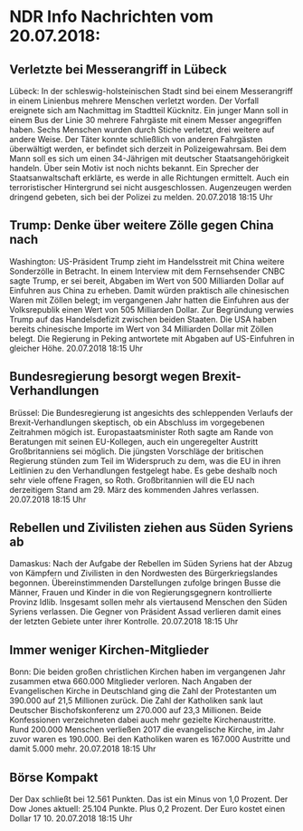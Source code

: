 # NDR Info Nachrichten vom 20.07.2018:


## Verletzte bei Messerangriff in Lübeck
Lübeck: In der schleswig-holsteinischen Stadt sind bei einem Messerangriff in einem Linienbus mehrere Menschen verletzt worden. Der Vorfall ereignete sich am Nachmittag im Stadtteil Kücknitz. Ein junger Mann soll in einem Bus der Linie 30 mehrere Fahrgäste mit einem Messer angegriffen haben. Sechs Menschen wurden durch Stiche verletzt, drei weitere auf andere Weise. Der Täter konnte schließlich von anderen Fahrgästen überwältigt werden, er befindet sich derzeit in Polizeigewahrsam. Bei dem Mann soll es sich um einen 34-Jährigen mit deutscher Staatsangehörigkeit handeln. Über sein Motiv ist noch nichts bekannt. Ein Sprecher der Staatsanwaltschaft erklärte, es werde in alle Richtungen ermittelt. Auch ein terroristischer Hintergrund sei nicht ausgeschlossen. Augenzeugen werden dringend gebeten, sich bei der Polizei zu melden. 20.07.2018 18:15 Uhr 

## Trump: Denke über weitere Zölle gegen China nach
Washington: US-Präsident Trump zieht im Handelsstreit mit China weitere Sonderzölle in Betracht. In einem Interview mit dem Fernsehsender CNBC sagte Trump, er sei bereit, Abgaben im Wert von 500 Milliarden Dollar auf Einfuhren aus China zu erheben. Damit würden praktisch alle chinesischen Waren mit Zöllen belegt; im vergangenen Jahr hatten die Einfuhren aus der Volksrepublik einen Wert von 505 Milliarden Dollar. Zur Begründung verwies Trump auf das Handelsdefizit zwischen beiden Staaten. Die USA haben bereits chinesische Importe im Wert von 34 Milliarden Dollar mit Zöllen belegt. Die Regierung in Peking antwortete mit Abgaben auf US-Einfuhren in gleicher Höhe. 20.07.2018 18:15 Uhr 

## Bundesregierung besorgt wegen Brexit-Verhandlungen
Brüssel: Die Bundesregierung ist angesichts des schleppenden Verlaufs der Brexit-Verhandlungen skeptisch, ob ein Abschluss im vorgegebenen Zeitrahmen mögich ist. Europastaatsminister Roth sagte am Rande von Beratungen mit seinen EU-Kollegen, auch ein ungeregelter Austritt Großbritanniens sei möglich. Die jüngsten Vorschläge der britischen Regierung stünden zum Teil im Widerspruch zu dem, was die EU in ihren Leitlinien zu den Verhandlungen festgelegt habe. Es gebe deshalb noch sehr viele offene Fragen, so Roth. Großbritannien will die EU nach derzeitigem Stand am 29. März des kommenden Jahres verlassen. 20.07.2018 18:15 Uhr 

## Rebellen und Zivilisten ziehen aus Süden Syriens ab
Damaskus: Nach der Aufgabe der Rebellen im Süden Syriens hat der Abzug von Kämpfern und Zivilisten in den Nordwesten des Bürgerkriegslandes begonnen. Übereinstimmenden Darstellungen zufolge bringen Busse die Männer, Frauen und Kinder in die von Regierungsgegnern kontrollierte Provinz Idlib. Insgesamt sollen mehr als viertausend Menschen den Süden Syriens verlassen. Die Gegner von Präsident Assad verlieren damit eines der letzten Gebiete unter ihrer Kontrolle. 20.07.2018 18:15 Uhr 

## Immer weniger Kirchen-Mitglieder
Bonn: Die beiden großen christlichen Kirchen haben im vergangenen Jahr zusammen etwa 660.000 Mitglieder verloren. Nach Angaben der Evangelischen Kirche in Deutschland ging die Zahl der Protestanten um 390.000 auf 21,5 Millionen zurück. Die Zahl der Katholiken sank laut Deutscher Bischofskonferenz um 270.000 auf 23,3 Millionen. Beide Konfessionen verzeichneten dabei auch mehr gezielte Kirchenaustritte. Rund 200.000 Menschen verließen 2017 die evangelische Kirche, im Jahr zuvor waren es 190.000. Bei den Katholiken waren es 167.000 Austritte und damit 5.000 mehr. 20.07.2018 18:15 Uhr 

## Börse Kompakt
Der Dax schließt bei 12.561 Punkten. Das ist ein Minus von 1,0 Prozent. Der Dow Jones aktuell: 25.104 Punkte. Plus 0,2 Prozent. Der Euro kostet einen Dollar 17 10. 20.07.2018 18:15 Uhr 
